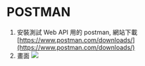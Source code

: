 # POSTMAN

1. 安裝測試 Web API 用的 postman, 網站下載[https://www.postman.com/downloads/](https://www.postman.com/downloads/)
2. 畫面
   ![](../asset/img/chapter1/post_1.png)
    